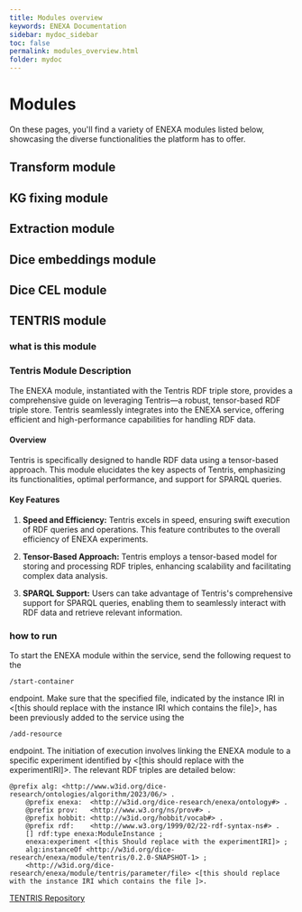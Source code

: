 ```yaml
---
title: Modules overview
keywords: ENEXA Documentation
sidebar: mydoc_sidebar
toc: false
permalink: modules_overview.html
folder: mydoc
---
```

# Modules
On these pages, you'll find a variety of ENEXA modules listed below, showcasing the diverse functionalities the platform has to offer.

## Transform module

## KG fixing module

## Extraction module

## Dice embeddings module

## Dice CEL module

## TENTRIS module
### what is this module 
### Tentris Module Description

The ENEXA module, instantiated with the Tentris RDF triple store, provides a comprehensive guide on leveraging Tentris—a robust, tensor-based RDF triple store. Tentris seamlessly integrates into the ENEXA service, offering efficient and high-performance capabilities for handling RDF data.

#### Overview

Tentris is specifically designed to handle RDF data using a tensor-based approach. This module elucidates the key aspects of Tentris, emphasizing its functionalities, optimal performance, and support for SPARQL queries.


#### Key Features

1. **Speed and Efficiency:** Tentris excels in speed, ensuring swift execution of RDF queries and operations. This feature contributes to the overall efficiency of ENEXA experiments.

2. **Tensor-Based Approach:** Tentris employs a tensor-based model for storing and processing RDF triples, enhancing scalability and facilitating complex data analysis.

3. **SPARQL Support:** Users can take advantage of Tentris's comprehensive support for SPARQL queries, enabling them to seamlessly interact with RDF data and retrieve relevant information.


### how to run 
To start the ENEXA module within the service, send the following request to the
```
/start-container
``` 
endpoint. Make sure that the specified file, indicated by the instance IRI in <[this should replace with the instance IRI which contains the file]>, has been previously added to the service using the 
```
/add-resource
```
endpoint. The initiation of execution involves linking the ENEXA module to a specific experiment identified by <[this should replace with the experimentIRI]>. The relevant RDF triples are detailed below: 
```
@prefix alg: <http://www.w3id.org/dice-research/ontologies/algorithm/2023/06/> .
    @prefix enexa:  <http://w3id.org/dice-research/enexa/ontology#> .
    @prefix prov:   <http://www.w3.org/ns/prov#> .
    @prefix hobbit: <http://w3id.org/hobbit/vocab#> . 
    @prefix rdf:    <http://www.w3.org/1999/02/22-rdf-syntax-ns#> .
    [] rdf:type enexa:ModuleInstance ;
    enexa:experiment <[this Should replace with the experimentIRI]> ;
    alg:instanceOf <http://w3id.org/dice-research/enexa/module/tentris/0.2.0-SNAPSHOT-1> ;
    <http://w3id.org/dice-research/enexa/module/tentris/parameter/file> <[this should replace with the instance IRI which contains the file ]>.
```

[TENTRIS Repository](https://github.com/dice-group/tentris)

